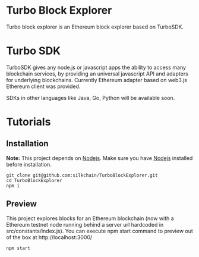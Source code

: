 # Turbo Block Explorer

Turbo block explorer is an Ethereum block explorer based on TurboSDK.

# Turbo SDK

TurboSDK gives any node.js or javascript apps the ability to access many blockchain services, by providing an universal javascript API and adapters for underlying blockchains. Currently Ethereum adapter based on web3.js Ethereum client was provided.

SDKs in other languages like Java, Go, Python will be available soon. 

# Tutorials

## Installation

**Note:** This project depends on [Nodejs](https://nodejs.org/). Make sure you have [Nodejs](https://nodejs.org/) installed before installation.

```
git clone git@github.com:silkchain/TurboBlockExplorer.git
cd TurboBlockExplorer
npm i
```

## Preview

This project explores blocks for an Ethereum blockchain (now with a Ethereum testnet node running behind a server url hardcoded in src/constants/index.js). You can execute npm start command to preview out of the box at http://localhost:3000/

```
npm start
```